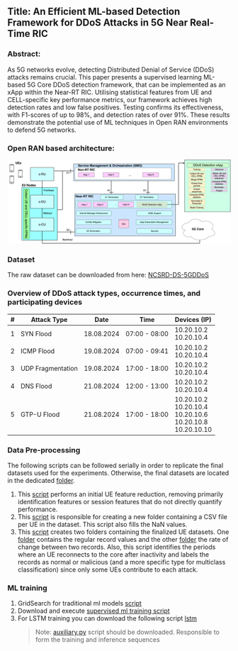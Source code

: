 ## Title: An Efficient ML-based Detection Framework for DDoS Attacks in 5G Near Real-Time RIC
### Abstract:
As 5G networks evolve, detecting Distributed Denial of Service (DDoS) attacks remains crucial. This paper presents a supervised learning ML-based 5G Core DDoS detection framework, that can be implemented as an xApp within the Near-RT RIC. Utilising statistical features from UE and CELL-specific key performance metrics, our framework achieves high detection rates and low false positives. Testing confirms its effectiveness, with F1-scores of up to 98\%, and detection rates of over 91\%. These results demonstrate the potential use of ML techniques in Open RAN environments to defend 5G networks.

### Open RAN based architecture:
![plot](https://github.com/sotirischatzimiltis/DDoS_5G_network_KPM/blob/main/Figrures/arch_working_final_letter.png)

### Dataset
The raw dataset can be downloaded from here: [NCSRD-DS-5GDDoS](https://zenodo.org/records/13900057)

### Overview of DDoS attack types, occurrence times, and participating devices

| #  | Attack Type       | Date       | Time              | Devices (IP)                                     |
|----|--------------------|------------|-------------------|--------------------------------------------------|
| 1  | SYN Flood         | 18.08.2024 | 07:00 - 08:00    | 10.20.10.2<br>10.20.10.4                         |
| 2  | ICMP Flood        | 19.08.2024 | 07:00 - 09:41    | 10.20.10.2<br>10.20.10.4                         |
| 3  | UDP Fragmentation | 19.08.2024 | 17:00 - 18:00    | 10.20.10.2<br>10.20.10.4                         |
| 4  | DNS Flood         | 21.08.2024 | 12:00 - 13:00    | 10.20.10.2<br>10.20.10.4                         |
| 5  | GTP-U Flood       | 21.08.2024 | 17:00 - 18:00    | 10.20.10.2<br>10.20.10.4<br>10.20.10.6<br>10.20.10.8<br>10.20.10.10 |


### Data Pre-processing
The following scripts can be followed serially in order to replicate the final datasets used for the experiments. Otherwise, the final datasets are located in the dedicated [folder](https://github.com/sotirischatzimiltis/ML_framework_DDoS_5G/tree/main/Datasets).
1. This [script](https://github.com/sotirischatzimiltis/ML_framework_DDoS_5G/blob/main/Scripts/UE_Initial_Feature_Drop_01.ipynb) performs an initial UE feature reduction, removing primarily identification features or session features that do not directly quantify performance. 
2. This [script](https://github.com/sotirischatzimiltis/ML_framework_DDoS_5G/blob/main/Scripts/Per_UE_Dataset_Creation_02.ipynb) is responsible for creating a new folder containing a CSV file per UE in the dataset. This script also fills the NaN values. 
3. This [script](https://github.com/sotirischatzimiltis/ML_framework_DDoS_5G/blob/main/Scripts/Final_per_UE_datasets_03.ipynb) creates two folders containing the finalized UE datasets. One [folder](https://github.com/sotirischatzimiltis/ML_framework_DDoS_5G/tree/main/Datasets/UE_datasets) contains the regular record values and the other [folder](https://github.com/sotirischatzimiltis/ML_framework_DDoS_5G/tree/main/Datasets/UE_datasets_roc) the rate of change between two records. Also, this script identifies the periods where an UE reconnects to the core after inactivity and labels the records as normal or malicious (and a more specific type for multiclass classification) since only some UEs contribute to each attack. 
   
### ML training
1. GridSearch for traditional ml models [script](https://github.com/sotirischatzimiltis/DDoS_5G_network_KPM/blob/main/Scripts/gridsearch_cv.ipynb)
1. Download and execute [supervised ml training script](https://github.com/sotirischatzimiltis/DDoS_5G_network_KPM/blob/main/Scripts/supervised_learning_approach.py)
2. For LSTM training you can download the following script [lstm](https://github.com/sotirischatzimiltis/DDoS_5G_network_KPM/blob/main/Scripts/lstm.ipynb)
   > Note: [auxiliary.py](https://github.com/sotirischatzimiltis/DDoS_5G_network_KPM/blob/main/Scripts/auxiliary.py) script should be downloaded. Responsible to form the training and inference sequences
